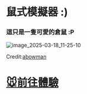 # 鼠式模擬器 :)
### 這只是一隻可愛的倉鼠 :P
![image_2025-03-18_11-25-10](https://github.com/user-attachments/assets/c24b7c41-34f1-4e15-b6a0-97baffdfd0b7)

Credit:[abowman](https://www.abowman.com)

# [🐭前往體驗](https://niktoblox.github.io/Hamster_NiktoBlox/)
